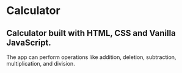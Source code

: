 # Calculator 

## Calculator built with HTML, CSS and Vanilla JavaScript.

The app can perform operations like addition, deletion, subtraction, multiplication, and division.